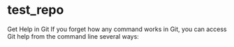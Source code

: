 # test_repo

Get Help in Git
If you forget how any command works in Git, you can access Git help from the command line several ways:
